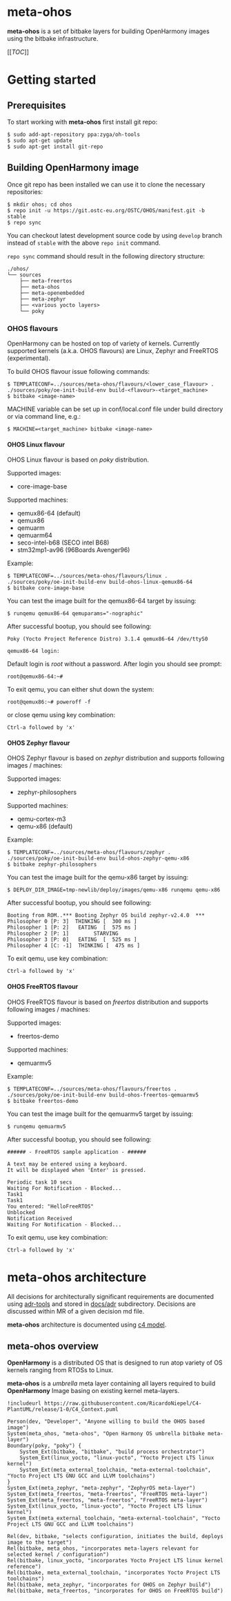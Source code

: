 meta-ohos
=========

**meta-ohos** is a set of bitbake layers for building OpenHarmony images 
using the bitbake infrastructure.

[[_TOC_]]

# Getting started

## Prerequisites

To start working with **meta-ohos** first install git repo:

    $ sudo add-apt-repository ppa:zyga/oh-tools
    $ sudo apt-get update
    $ sudo apt-get install git-repo

## Building OpenHarmony image

Once git repo has been installed we can use it to clone the necessary repositories:

    $ mkdir ohos; cd ohos
    $ repo init -u https://git.ostc-eu.org/OSTC/OHOS/manifest.git -b stable
    $ repo sync

You can checkout latest development source code by using `develop` branch instead of `stable` with the above `repo init` command.

`repo sync` command should result in the following directory structure:

    ./ohos/
    └── sources
        ├── meta-freertos
        ├── meta-ohos
        ├── meta-openembedded
        ├── meta-zephyr
        ├── <various yocto layers>
        └── poky

### OHOS flavours

OpenHarmony can be hosted on top of variety of kernels.
Currently supported kernels (a.k.a. OHOS flavours) are Linux, Zephyr
and FreeRTOS (experimental).

To build OHOS flavour issue following commands:

    $ TEMPLATECONF=../sources/meta-ohos/flavours/<lower_case_flavour> . ./sources/poky/oe-init-build-env build-<flavour>-<target_machine>
    $ bitbake <image-name>

MACHINE variable can be set up in conf/local.conf file under build directory
or via command line, e.g.:

    $ MACHINE=<target_machine> bitbake <image-name>

#### OHOS Linux flavour

OHOS Linux flavour is based on _poky_ distribution.

Supported images:
- core-image-base

Supported machines:
- qemux86-64 (default)
- qemux86
- qemuarm
- qemuarm64
- seco-intel-b68 (SECO intel B68)
- stm32mp1-av96 (96Boards Avenger96)

Example:

    $ TEMPLATECONF=../sources/meta-ohos/flavours/linux . ./sources/poky/oe-init-build-env build-ohos-linux-qemux86-64
    $ bitbake core-image-base

You can test the image built for the qemux86-64 target by issuing:

    $ runqemu qemux86-64 qemuparams="-nographic"

After successful bootup, you should see following:

    Poky (Yocto Project Reference Distro) 3.1.4 qemux86-64 /dev/ttyS0

    qemux86-64 login:
    
Default login is _root_ without a password.
After login you should see prompt:

    root@qemux86-64:~#

To exit qemu, you can either shut down the system:

    root@qemux86:~# poweroff -f

or close qemu using key combination:

    Ctrl-a followed by 'x'

#### OHOS Zephyr flavour

OHOS Zephyr flavour is based on _zephyr_ distribution and supports following images / machines:

Supported images:
- zephyr-philosophers

Supported machines:
- qemu-cortex-m3
- qemu-x86 (default)

Example:

    $ TEMPLATECONF=../sources/meta-ohos/flavours/zephyr . ./sources/poky/oe-init-build-env build-ohos-zephyr-qemu-x86
    $ bitbake zephyr-philosophers

You can test the image built for the qemu-x86 target by issuing:

    $ DEPLOY_DIR_IMAGE=tmp-newlib/deploy/images/qemu-x86 runqemu qemu-x86

After successful bootup, you should see following:

    Booting from ROM..*** Booting Zephyr OS build zephyr-v2.4.0  ***
    Philosopher 0 [P: 3]  THINKING [  300 ms ]
    Philosopher 1 [P: 2]   EATING  [  575 ms ]
    Philosopher 2 [P: 1]        STARVING
    Philosopher 3 [P: 0]   EATING  [  525 ms ]
    Philosopher 4 [C: -1]  THINKING [  475 ms ]

To exit qemu, use key combination:

    Ctrl-a followed by 'x'

#### OHOS FreeRTOS flavour

OHOS FreeRTOS flavour is based on _freertos_ distribution and supports following images / machines:

Supported images:
- freertos-demo

Supported machines:
- qemuarmv5

Example:

    $ TEMPLATECONF=../sources/meta-ohos/flavours/freertos . ./sources/poky/oe-init-build-env build-ohos-freertos-qemuarmv5
    $ bitbake freertos-demo

You can test the image built for the qemuarmv5 target by issuing:

    $ runqemu qemuarmv5

After successful bootup, you should see following:

    ###### - FreeRTOS sample application - ######
    
    A text may be entered using a keyboard.
    It will be displayed when 'Enter' is pressed.
    
    Periodic task 10 secs
    Waiting For Notification - Blocked...
    Task1
    Task1
    You entered: "HelloFreeRTOS"
    Unblocked
    Notification Received
    Waiting For Notification - Blocked...

To exit qemu, use key combination:

    Ctrl-a followed by 'x'

# meta-ohos architecture

All decisions for architecturally significant requirements are documented using 
[adr-tools](https://github.com/npryce/adr-tools) and stored in [docs/adr](./docs/adr) subdirectory.
Decisions are discussed within MR of a given decision md file.

**meta-ohos** architecture is documented using [c4 model](https://c4model.com/).

## meta-ohos overview

**OpenHarmony** is a distributed OS that is designed to run atop variety of OS kernels 
ranging from RTOSs to Linux.

**meta-ohos** is a _umbrella_ meta layer containing all layers required to build
**OpenHarmony** Image basing on existing kernel meta-layers.

```plantuml
!includeurl https://raw.githubusercontent.com/RicardoNiepel/C4-PlantUML/release/1-0/C4_Context.puml

Person(dev, "Developer", "Anyone willing to build the OHOS based image")
System(meta_ohos, "meta-ohos", "Open Harmony OS umbrella bitbake meta-layer")
Boundary(poky, "poky") {
    System_Ext(bitbake, "bitbake", "build process orchestrator")
    System_Ext(linux_yocto, "linux-yocto", "Yocto Project LTS linux kernel")
    System_Ext(meta_external_toolchain, "meta-external-toolchain", "Yocto Project LTS GNU GCC and LLVM toolchains")
}
System_Ext(meta_zephyr, "meta-zephyr", "ZephyrOS meta-layer")
System_Ext(meta_freertos, "meta-freertos", "FreeRTOS meta-layer")
System_Ext(meta_freertos, "meta-freertos", "FreeRTOS meta-layer")
System_Ext(linux_yocto, "linux-yocto", "Yocto Project LTS linux kernel")
System_Ext(meta_external_toolchain, "meta-external-toolchain", "Yocto Project LTS GNU GCC and LLVM toolchains")

Rel(dev, bitbake, "selects configuration, initiates the build, deploys image to the target")
Rel(bitbake, meta_ohos, "incorporates meta-layers relevant for selected kernel / configuration")
Rel(bitbake, linux_yocto, "incorporates Yocto Project LTS linux kernel reference")
Rel(bitbake, meta_external_toolchain, "incorporates Yocto Project LTS toolchains")
Rel(bitbake, meta_zephyr, "incorporates for OHOS on Zephyr build")
Rel(bitbake, meta_freertos, "incorporates for OHOS on FreeRTOS build")
```

